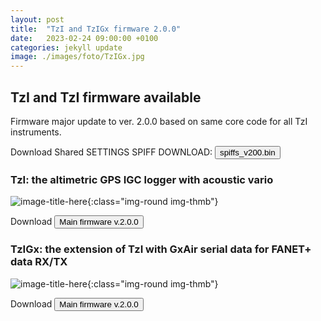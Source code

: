 ```yaml
---
layout: post
title:  "TzI and TzIGx firmware 2.0.0"
date:   2023-02-24 09:00:00 +0100
categories: jekyll update
image: ./images/foto/TzIGx.jpg
---
```


## TzI and TzI firmware available

Firmware major update to ver. 2.0.0 based on same core code for all TzI instruments.

Download Shared SETTINGS SPIFF DOWNLOAD: <a href="{{site.baseurl}}/firmware/spiffs_v102.bin" download><button class="btn btn-download">spiffs_v200.bin</button></a>


### TzI: the altimetric GPS IGC logger with acoustic vario

![image-title-here]({{site.baseurl}}/images/foto/TzI3d.PNG){:class="img-round img-thmb"}


Download
<a href="{{site.baseurl}}/firmware/firmware_v200_TzI.bin" download><button class="btn btn-download">Main firmware v.2.0.0</button></a>

### TzIGx: the extension of TzI with GxAir serial data for FANET+ data RX/TX

![image-title-here]({{site.baseurl}}/images/foto/TzIGx3d.PNG){:class="img-round img-thmb"}


Download
<a href="{{site.baseurl}}/firmware/firmware_v200_TzIGx.bin" download><button class="btn btn-download">Main firmware v.2.0.0</button></a>
